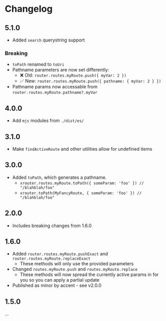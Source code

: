 # Changelog


## 5.1.0

- Added `search` querystring support

### Breaking
- `toPath` renamed to `toUri`
- Pathname parameters are now set differently:
  - ❌ Old: `router.routes.myRoute.push({ myVar: 2 })`
  - ✅ New: `router.routes.myRoute.push({ pathname: { myVar: 2 } })`
- Pathname params now accessable from `router.routes.myRoute.pathname?.myVar`

## 4.0.0

- Add `mjs` modules from `./dist/es/`
  
## 3.1.0

- Make `findActiveRoute` and other utilities allow for undefined items
  
## 3.0.0

- Added `toPath`, which generates a pathname.
  - `xrouter.routes.myRoute.toPath({ someParam: 'foo' }) // "/blahblah/foo"`
  - `xrouter.toPath(MyFancyRoute, { someParam: 'foo' }) // "/blahblah/foo"`

## 2.0.0

- Includes breaking changes from 1.6.0 

## 1.6.0

- Added `router.routes.myRoute.pushExact` and `router.routes.myRoute.replaceExact`
  - These methods will only use the provided parameters
- Changed `routes.myRoute.push` and `routes.myRoute.replace`
  - These methods will now spread the currently active params in for you so you can apply a partial update
- Published as minor by accent - see v2.0.0

## 1.5.0

...